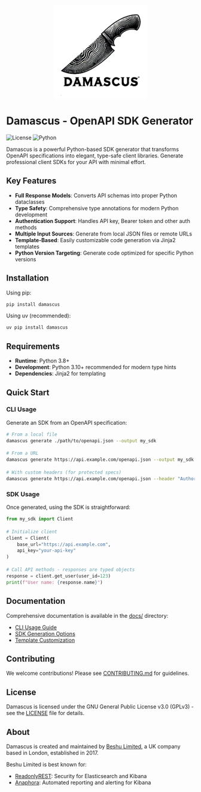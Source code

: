 <p align="center">
  <img src="https://github.com/beshu-tech/damascus/raw/main/logo.png" alt="Damascus Logo" width="250" />
</p>

# Damascus - OpenAPI SDK Generator

![License](https://img.shields.io/badge/license-GPLv3-blue.svg)
![Python](https://img.shields.io/badge/python-3.8%2B-green.svg)

Damascus is a powerful Python-based SDK generator that transforms OpenAPI specifications into elegant, type-safe client libraries. Generate professional client SDKs for your API with minimal effort.

## Key Features

- **Full Response Models**: Converts API schemas into proper Python dataclasses
- **Type Safety**: Comprehensive type annotations for modern Python development
- **Authentication Support**: Handles API key, Bearer token and other auth methods
- **Multiple Input Sources**: Generate from local JSON files or remote URLs
- **Template-Based**: Easily customizable code generation via Jinja2 templates
- **Python Version Targeting**: Generate code optimized for specific Python versions

## Installation

Using pip:
```bash
pip install damascus
```

Using uv (recommended):
```bash
uv pip install damascus
```

## Requirements

- **Runtime**: Python 3.8+
- **Development**: Python 3.10+ recommended for modern type hints
- **Dependencies**: Jinja2 for templating

## Quick Start

### CLI Usage

Generate an SDK from an OpenAPI specification:

```bash
# From a local file
damascus generate ./path/to/openapi.json --output my_sdk

# From a URL
damascus generate https://api.example.com/openapi.json --output my_sdk

# With custom headers (for protected specs)
damascus generate https://api.example.com/openapi.json --header "Authorization: Bearer token123" --output my_sdk
```

### SDK Usage

Once generated, using the SDK is straightforward:

```python
from my_sdk import Client

# Initialize client
client = Client(
    base_url="https://api.example.com",
    api_key="your-api-key"
)

# Call API methods - responses are typed objects
response = client.get_user(user_id=123)
print(f"User name: {response.name}")
```

## Documentation

Comprehensive documentation is available in the [docs/](docs/) directory:

- [CLI Usage Guide](docs/cli.md)
- [SDK Generation Options](docs/sdkgen.md)
- [Template Customization](docs/templates.md)

## Contributing

We welcome contributions! Please see [CONTRIBUTING.md](CONTRIBUTING.md) for guidelines.

## License

Damascus is licensed under the GNU General Public License v3.0 (GPLv3) - see the [LICENSE](LICENSE) file for details.

## About

Damascus is created and maintained by [Beshu Limited](https://beshu.tech), a UK company based in London, established in 2017.

Beshu Limited is best known for:
- [ReadonlyREST](https://readonlyrest.com/): Security for Elasticsearch and Kibana
- [Anaphora](https://anaphora.it/): Automated reporting and alerting for Kibana
